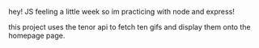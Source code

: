 hey! JS feeling a little week so im practicing with node and express!

this project uses the tenor api to fetch ten gifs and display them onto the homepage page.
